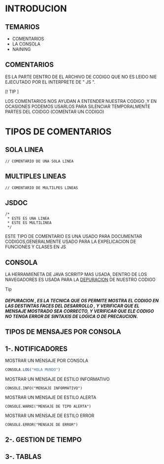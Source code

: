 # **INTRODUCION**

## **TEMARIOS**
- COMENTARIOS
- LA CONSOLA
- NAINING

## **COMENTARIOS**

ES LA PARTE DENTRO DE EL ARCHIVO DE CODIGO QUE NO ES LEIDO NIE EJECUTADO POR EL INTERPRETE DE " JS ".

[! TIP ]

LOS COMENTARIOS NOS AYUDAN A ENTENDER NUESTRA CODIGO ,Y EN OCASIONES PODEMOS USARLOS PARA SILENCIAR TEMPORALMENTE PARTES DEL COIDGO (COMENTAR UN CODIGO)

# TIPOS DE COMENTARIOS 
##  SOLA LINEA
```JS
// COMENTARIO DE UNA SOLA LINEA
```
## MULTIPLES LINEAS 
```JS
// COMENTARIO DE MULTILPES LINEAS
```
## JSDOC
```JS
/*
 * ESTE ES UNA LINEA
 * ESTE ES MULTILINEA
 */
```
ESTE TIPO DE COMENTARIO  ES UNA USADO PARA DOCUMENTAR CODIGOS,GENERALMENTE USADO PARA LA EXPELICACION DE FUNCIONES Y CLASES EN JS

## CONSOLA
LA HERRAMIENETA DE JAVA SCRRITP MAS USADA, DENTRO DE LOS NAVEGADORES ES USADA PARA LA [DEPURACION](#DEPURACION) DE NUESTRO CODIGO

> [!TIP]
> ##### DEPURACION , ES LA TECNICA QUE OS PERMITE MOSTRA EL CODIGO EN LAS DESTINTAS FACES DEL DESARROLLO , Y VERIFICAR QUE EL MENSAJE MOSTRADO SEA CORRECTO, Y VERIFICAR QUE ELE CODIGO NO TENGA ERROR DE SINTAXIS DE LOGICA O DE PRECAUCION.

## TIPOS DE MENSAJES POR CONSOLA 

## 1-. NOTIFICADORES

MOSTRAR UN MENSAJE POR CONSOLA 
```js
CONSOLA.LOG("HOLA MUNDO")
```
MOSTRAR UN MENSAJE DE ESTILO INFORMATIVO
```JS
CONSOLE.INFO("MENSAJE INFORMATIVO")
```

MOSTRAR UN MENSAJE DE ESTILO ALERTA
```JS
CONSOLE.WARNI("MENSAJE DE TIPO ALERTA")

```
MOSTRAR UN MENSAJE DE ESTILO ERROR
```JS
CONSOLE.ERROR("MENSAJE DE ERROR")
```
## 2-. GESTION DE TIEMPO

## 3-. TABLAS
